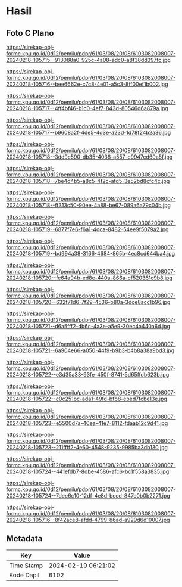 # Hasil

## Foto C Plano

https://sirekap-obj-formc.kpu.go.id/0d12/pemilu/pdpr/61/03/08/20/08/6103082008007-20240218-105715--913088a0-925c-4a08-adc0-a8f38dd397fc.jpg

https://sirekap-obj-formc.kpu.go.id/0d12/pemilu/pdpr/61/03/08/20/08/6103082008007-20240218-105716--bee6662e-c7c8-4e01-a5c3-8ff00ef1b002.jpg

https://sirekap-obj-formc.kpu.go.id/0d12/pemilu/pdpr/61/03/08/20/08/6103082008007-20240218-105717--4ff4bf46-b1c0-4ef7-843d-80546d6a879a.jpg

https://sirekap-obj-formc.kpu.go.id/0d12/pemilu/pdpr/61/03/08/20/08/6103082008007-20240218-105717--b9608a2f-4de5-4d3e-a23d-1d78f24b2a36.jpg

https://sirekap-obj-formc.kpu.go.id/0d12/pemilu/pdpr/61/03/08/20/08/6103082008007-20240218-105718--3dd9c590-db35-4038-a557-c9947cd60a5f.jpg

https://sirekap-obj-formc.kpu.go.id/0d12/pemilu/pdpr/61/03/08/20/08/6103082008007-20240218-105718--7be4d4b5-a8c5-4f2c-afd5-3e52bd8cfc4c.jpg

https://sirekap-obj-formc.kpu.go.id/0d12/pemilu/pdpr/61/03/08/20/08/6103082008007-20240218-105718--ff313c50-90ee-4a88-be67-089a6a79c04b.jpg

https://sirekap-obj-formc.kpu.go.id/0d12/pemilu/pdpr/61/03/08/20/08/6103082008007-20240218-105719--6877f7e6-f6a1-4dca-8482-54ee9f5079a2.jpg

https://sirekap-obj-formc.kpu.go.id/0d12/pemilu/pdpr/61/03/08/20/08/6103082008007-20240218-105719--bd994a38-3166-4684-865b-4ec8cd644ba4.jpg

https://sirekap-obj-formc.kpu.go.id/0d12/pemilu/pdpr/61/03/08/20/08/6103082008007-20240218-105720--fe64a94b-ed8e-440a-866a-cf520361c9b8.jpg

https://sirekap-obj-formc.kpu.go.id/0d12/pemilu/pdpr/61/03/08/20/08/6103082008007-20240218-105720--632f71d6-7f29-4536-b80a-3dce8acc1b96.jpg

https://sirekap-obj-formc.kpu.go.id/0d12/pemilu/pdpr/61/03/08/20/08/6103082008007-20240218-105721--d6a5fff2-db6c-4a3e-a5e9-30ec4a440a6d.jpg

https://sirekap-obj-formc.kpu.go.id/0d12/pemilu/pdpr/61/03/08/20/08/6103082008007-20240218-105721--6a904e66-a050-44f9-b9b3-b4b8a38a9bd3.jpg

https://sirekap-obj-formc.kpu.go.id/0d12/pemilu/pdpr/61/03/08/20/08/6103082008007-20240218-105722--e3d35a33-93fe-450f-8741-5d65ffdb623b.jpg

https://sirekap-obj-formc.kpu.go.id/0d12/pemilu/pdpr/61/03/08/20/08/6103082008007-20240218-105722--c0c251bc-ada1-49fd-bfb8-ebed7fcbe13e.jpg

https://sirekap-obj-formc.kpu.go.id/0d12/pemilu/pdpr/61/03/08/20/08/6103082008007-20240218-105723--e5500d7a-40ea-41e7-8112-fdaab12c9d41.jpg

https://sirekap-obj-formc.kpu.go.id/0d12/pemilu/pdpr/61/03/08/20/08/6103082008007-20240218-105723--211ffff2-4e60-4548-9235-9985ba3db130.jpg

https://sirekap-obj-formc.kpu.go.id/0d12/pemilu/pdpr/61/03/08/20/08/6103082008007-20240218-105724--441efdb7-8dbe-4586-afc6-bc1f558a3835.jpg

https://sirekap-obj-formc.kpu.go.id/0d12/pemilu/pdpr/61/03/08/20/08/6103082008007-20240218-105724--7dee6c10-12df-4e8d-bccd-847c0b0b2271.jpg

https://sirekap-obj-formc.kpu.go.id/0d12/pemilu/pdpr/61/03/08/20/08/6103082008007-20240218-105716--8f42ace8-afdd-4799-86ad-a929d6d10007.jpg


## Metadata

| Key        | Value               |
| ---------- | ------------------- |
| Time Stamp | 2024-02-19 06:21:02 |
| Kode Dapil | 6102                |




